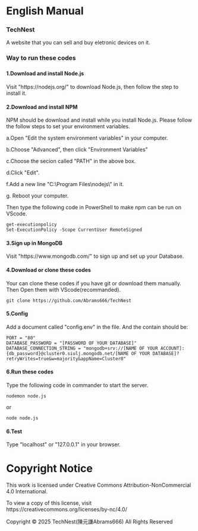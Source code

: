<h1>English Manual</h1>
<h3>TechNest</h3>
<p>A website that you can sell and buy eletronic devices on it.</p>

<h3>Way to run these codes<h3>
<h4>1.Download and install Node.js</h4>
<p>Visit "https://nodejs.org/" to download Node.js, then follow the step to install it.</p>

<h4>2.Download and install NPM</h4>
<p>NPM should be download and install while you install Node.js. Please follow the follow steps to set your environment variables.</p>
<p>a.Open "Edit the system environment variables" in your computer.</p>
<p>b.Choose "Advanced", then click "Environment Variables"</p>
<p>c.Choose the secion called "PATH" in the above box.</p>
<p>d.Click "Edit".</p>
<p>f.Add a new line "C:\Program Files\nodejs\" in it.</p>
<p>g. Reboot your computer.</p>
<p>Then type the following code in PowerShell to make npm can be run on VScode.</p>
<code>get-executionpolicy
Set-ExecutionPolicy -Scope CurrentUser RemoteSigned</code>

<h4>3.Sign up in MongoDB</h4>
<p>Visit "https://www.mongodb.com/" to sign up and set up your Database.<p>

<h4>4.Download or clone these codes</h4>
<p>Your can clone these codes if you have git or download them manually. Then Open them with VScode(recommanded).<p>
<code>git clone https://github.com/Abrams666/TechNest</code>

<h4>5.Config</h4>
<p>Add a document called "config.env" in the file. And the contain should be:</p>
<code>PORT = "80"
DATABASE_PASSWORD = "[PASSWORD OF YOUR DATABASE]"
DATABASE_CONNECTION_STRING = "mongodb+srv://[NAME OF YOUR ACCOUNT]:{db_password}@cluster0.siulj.mongodb.net/[NAME OF YOUR DATABASE]?retryWrites=true&w=majority&appName=Cluster0"</code>

<h4>6.Run these codes</h4>
<p>Type the following code in commander to start the server.</p>
<code>nodemon node.js</code>
<p>or</p>
<code>node node.js</code>

<h4>6.Test</h4>
<p>Type "localhost" or "127.0.0.1" in your browser.</p>

<h1>Copyright Notice </h1>
<p>This work is licensed under Creative Commons Attribution-NonCommercial 4.0 International.</p>
<p>To view a copy of this license, visit https://creativecommons.org/licenses/by-nc/4.0/</p>
<p>Copyright © 2025 TechNest(陳元謙Abrams666) All Rights Reserved</p>
